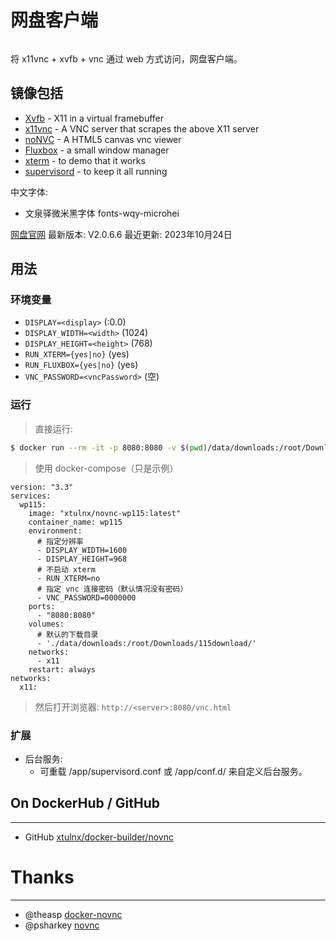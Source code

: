 # 网盘客户端

```
```

将 x11vnc + xvfb + vnc 通过 web 方式访问，网盘客户端。

## 镜像包括

* [Xvfb](http://www.x.org/releases/X11R7.6/doc/man/man1/Xvfb.1.xhtml) - X11 in a virtual framebuffer
* [x11vnc](http://www.karlrunge.com/x11vnc/) - A VNC server that scrapes the above X11 server
* [noNVC](https://kanaka.github.io/noVNC/) - A HTML5 canvas vnc viewer
* [Fluxbox](http://www.fluxbox.org/) - a small window manager
* [xterm](http://invisible-island.net/xterm/) - to demo that it works
* [supervisord](http://supervisord.org) - to keep it all running

中文字体:

* 文泉驿微米黑字体 fonts-wqy-microhei

[网盘官网](https://pc.115.com/index.html#linux) 最新版本: V2.0.6.6 最近更新: 2023年10月24日

## 用法

### 环境变量

* `DISPLAY=<display>` (:0.0)
* `DISPLAY_WIDTH=<width>` (1024)
* `DISPLAY_HEIGHT=<height>` (768)
* `RUN_XTERM={yes|no}` (yes)
* `RUN_FLUXBOX={yes|no}` (yes)
* `VNC_PASSWORD=<vncPassword>` (空)

### 运行

> 直接运行:

```bash
$ docker run --rm -it -p 8080:8080 -v $(pwd)/data/downloads:/root/Downloads/115download xtulnx/novnc-wp115 
```

> 使用 docker-compose（只是示例）

```
version: "3.3"
services:
  wp115:
    image: "xtulnx/novnc-wp115:latest"
    container_name: wp115
    environment:
      # 指定分辨率
      - DISPLAY_WIDTH=1600
      - DISPLAY_HEIGHT=968
      # 不启动 xterm
      - RUN_XTERM=no
      # 指定 vnc 连接密码（默认情况没有密码）
      - VNC_PASSWORD=0000000
    ports:
      - "8080:8080"
    volumes:
      # 默认的下载目录
      - './data/downloads:/root/Downloads/115download/'
    networks:
      - x11
    restart: always
networks:
  x11:
```

> 然后打开浏览器: `http://<server>:8080/vnc.html`

### 扩展

* 后台服务:
  * 可重载 /app/supervisord.conf 或 /app/conf.d/ 来自定义后台服务。


## On DockerHub / GitHub
___

* GitHub [xtulnx/docker-builder/novnc](https://github.com/xtulnx/docker-builder/tree/novnc/novnc-wp115)

# Thanks
___

* @theasp [docker-novnc](https://github.com/theasp/docker-novnc)
* @psharkey [novnc](https://github.com/psharkey/docker/tree/master/novnc)
